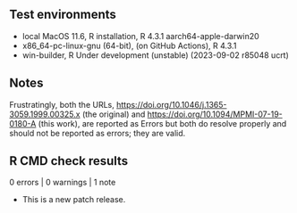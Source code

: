 ## Test environments
* local MacOS 11.6, R installation, R 4.3.1 aarch64-apple-darwin20
* x86_64-pc-linux-gnu (64-bit), (on GitHub Actions), R 4.3.1
* win-builder, R Under development (unstable) (2023-09-02 r85048 ucrt)

## Notes

Frustratingly, both the URLs, https://doi.org/10.1046/j.1365-3059.1999.00325.x (the original) and https://doi.org/10.1094/MPMI-07-19-0180-A (this work), are reported as Errors but both do resolve properly and should not be reported as errors; they are valid.

## R CMD check results

0 errors | 0 warnings | 1 note

* This is a new patch release.
